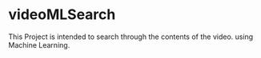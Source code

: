 # videoMLSearch

This Project is intended to search through the contents of the video. using Machine Learning.
